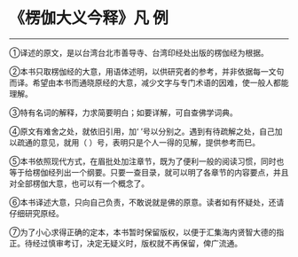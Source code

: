 # 《楞伽大义今释》凡 例

------

①译述的原文，是以台湾台北市善导寺、台湾印经处出版的楞伽经为根据。

②本书只取楞伽经的大意，用语体述明，以供研究者的参考，并非依据每一文句而译。希望由本书而通晓原经的大意，减少文字与专门术语的因难，使一般人都能理解。

③特有名词的解释，力求简要明白；如要详解，可自查佛学词典。

④原文有难舍之处，就依旧引用，加‘ ’号以分别之。遇到有待疏解之处，自己加以疏通的意见，就用（ ）号，表明只是个人一得的见解，提供参考而巳。

⑤本书依照现代方式，在眉批处加注章节，既为了便利一般的阅读习惯，同时也等于给楞伽经列出一个纲要。只要一查目录，就可以明了各章节的内容要点，并且对全部楞伽大意，也可以有一个概念了。

⑥本书译述大意，只向自己负责，不敢说就是佛的原意。读者如有怀疑处，还请仔细研究原经。

⑦为了小心求得正确的定本，本书暂时保留版权，以便于汇集海内贤智大德的指正。待经过慎审考订，决定无疑义时，版权就不再保留，俾广流通。

